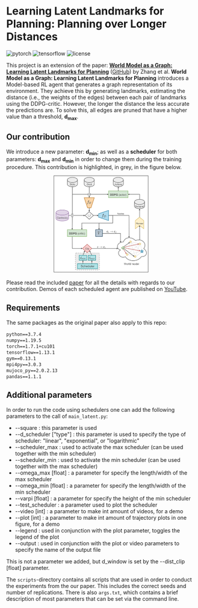 # Learning Latent Landmarks for Planning: Planning over Longer Distances
![pytorch](https://img.shields.io/badge/pytorch-v1.7.1+cu101-blue.svg) ![tensorflow](https://img.shields.io/badge/tensorflow-v1.13.1-blue.svg) ![license](https://img.shields.io/badge/license-MIT-blue.svg)

This project is an extension of the paper: [**World Model as a Graph: 
Learning Latent Landmarks for Planning**](https://arxiv.org/abs/2011.12491) ([GitHub](https://github.com/LunjunZhang/world-model-as-a-graph)) by Zhang et al. **World Model as a Graph: 
Learning Latent Landmarks for Planning** introduces a Model-based RL agent that generates a graph representation of its environment. They achieve this by generating landmarks, estimating the distance (i.e., the weights of the edges) between each pair of landmarks using the DDPG-critic. However, the longer the distance the less accurate the predictions are. To solve this, all edges are pruned that have a higher value than a threshold, **d<sub>max</sub>**.

## Our contribution

We introduce a new parameter: **d<sub>min</sub>**; as well as a **scheduler** for both parameters: **d<sub>max</sub>** and **d<sub>min</sub>** in order to change them during the training procedure. This contribution is highlighted, in grey, in the figure below.

<p align="center">
    <img  src="./figures/overview.png"  width=50% height=50%>
</p>

Please read the included [paper](./paper.pdf) for all the details with regards to our contribution. Demos of each scheduled agent are published on [YouTube](https://www.youtube.com/playlist?list=PLlmEThkxGpCoX7qdYt6kuM4uNPhSeU5mo).

## Requirements

The same packages as the original paper also apply to this repo:

```
python==3.7.4
numpy==1.19.5
torch==1.7.1+cu101
tensorflow==1.13.1
gym==0.13.1
mpi4py==3.0.3
mujoco_py==2.0.2.13
pandas==1.1.1
```


## Additional parameters
In order to run the code using schedulers one can add the following parameters to the call of `main_latent.py`:

* --square             : this parameter is used 
* --d_scheduler \["type"\] : this parameter is used to specify the type of scheduler: "linear", "exponential", or "logarithmic"
* --scheduler_max      : used to activate the max scheduler (can be used together with the min scheduler)
* --scheduler_min      : used to activate the min scheduler (can be used together with the max scheduler)
* --omega_max \[float\]    : a parameter for specify the length/width of the max scheduler
* --omega_min \[float\]    : a parameter for specify the length/width of the min scheduler
* --varpi \[float\]        : a parameter for specify the height of the min scheduler
* --test_scheduler     : a parameter used to plot the scheduler 
* --video \[int\]          : a parameter to make int amount of videos, for a demo
* --plot \[int\]           : a parameter to make int amount of trajectory plots in one figure, for a demo
* --legend             : used in conjunction with the plot parameter, toggles the legend of the plot
* --output             : used in conjunction with the plot or video parameters to specify the name of the output file

This is not a parameter we added, but d_window is set by the --dist_clip \[float\] parameter.



The `scripts`-directory contains all scripts that are used in order to conduct the experiments from the our paper. This includes the correct seeds and number of replications. There is also `args.txt`, which contains a brief description of most parameters that can be set via the command line.
